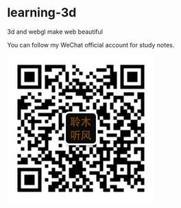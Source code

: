 # learning-3d
3d and webgl make web beautiful

You can follow my WeChat official account for study notes.

![公众号](https://github.com/janily/learning-3d/blob/main/qrcode.jpeg)


